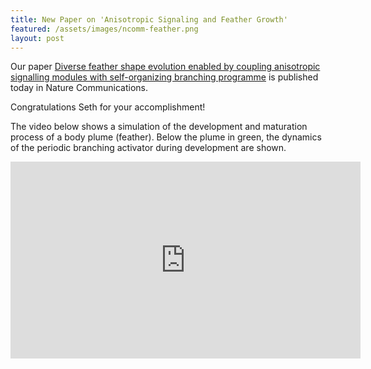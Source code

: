 ```yaml
---
title: New Paper on 'Anisotropic Signaling and Feather Growth'
featured: /assets/images/ncomm-feather.png
layout: post
---
```


Our paper [Diverse feather shape evolution enabled by coupling anisotropic signalling modules with self-organizing branching programme](http://www.nature.com/articles/ncomms14139) is published today in Nature Communications.

Congratulations Seth for your accomplishment! 

<!--more-->

The video below shows a simulation of the development and maturation process of a body plume (feather). Below the plume in green, the dynamics of the periodic branching activator during development are shown.

<iframe width="560" height="315" src="https://www.youtube.com/embed/2K5K7hQMCks" frameborder="0" allowfullscreen>
</iframe>

